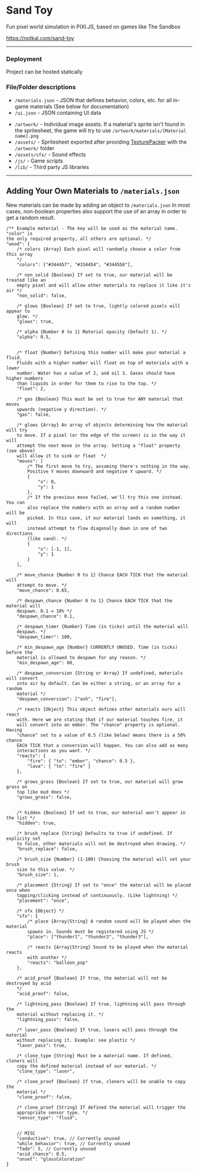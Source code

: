 # Sand Toy

Fun pixel world simulation in PIXI.JS, based on games like The Sandbox

https://notkal.com/sand-toy

---

### Deployment
Project can be hosted statically

### File/Folder descriptions
- `/materials.json` - JSON that defines behavior, colors, etc. for all in-game materials (See below for documentation)
- `/ui.json` - JSON containing UI data
<!-- -->
- `/artwork/` - Individual image assets. If a material's sprite isn't found in the spritesheet, the game will try to use `/artwork/materials/[Material name].png`
- `/assets/` - Spritesheet exported after providing [TexturePacker](https://www.codeandweb.com/texturepacker) with the `/artwork/` folder
- `/assets/sfx/` - Sound effects
- `/js/` - Game scripts
- `/lib/` - Third party JS libraries

---

## Adding Your Own Materials to `/materials.json`

New materials can be made by adding an object to `/materials.json`
In most cases, non-boolean properties also support the use of an array in order to get a random result.

```json5
/** Example material - The key will be used as the material name. "color" is
the only required property, all others are optional. */
"wood": {
    /* colors {Array} Each pixel will randomly choose a color from this array
    */
    "colors": ["#344457", "#334454", "#344558"],

    /* non_solid {Boolean} If set to true, our material will be treated like an
    empty pixel and will allow other materials to replace it like it's air */
    "non_solid": false,

    /* glows {Boolean} If set to true, lightly colored pixels will appear to
    glow. */
    "glows": true,

    /* alpha {Number 0 to 1} Material opacity (Default 1). */
    "alpha": 0.5,


    /* float {Number} Defining this number will make your material a fluid.
    Fluids with a higher number will float on top of materials with a lower
    number. Water has a value of 2, and oil 3. Gases should have higher numbers
    than liquids in order for them to rise to the top. */
    "float": 2,

    /* gas {Boolean} This must be set to true for ANY material that moves
    upwards (negative y direction). */
    "gas": false,

    /* glows {Array} An array of objects determining how the material will try
    to move. If a pixel (or the edge of the screen) is in the way it will
    attempt the next move in the array. Setting a "float" property (see above)
    will allow it to sink or float  */
    "moves": [
        /* The first move to try, assuming there's nothing in the way.
        Positive Y moves downward and negative Y upward. */
        {
            "x": 0,
            "y": 1
        },
        /* If the previous move failed, we'll try this one instead. You can
        also replace the numbers with an array and a random number will be
        picked. In this case, if our material lands on something, it will
        instead attempt to flow diagonally down in one of two directions
        (like sand). */
        {
            "x": [-1, 1],
            "y": 1
        }
    ],

    /* move_chance {Number 0 to 1} Chance EACH TICK that the material will
    attempt to move. */
    "move_chance": 0.65,

    /* despawn_chance {Number 0 to 1} Chance EACH TICK that the material will
    despawn. 0.1 = 10% */
    "despawn_chance": 0.1,

    /* despawn_timer {Number} Time (in ticks) until the material will
    despawn. */
    "despawn_timer": 100,

    /* min_despawn_age {Number} CURRENTLY UNUSED. Time (in ticks) before the
    material is allowed to despawn for any reason. */
    "min_despawn_age": 60,

    /* despawn_conversion {String or Array} If undefined, materials will convert
    into air by default. Can be either a string, or an array for a random
    material */
    "despawn_conversion": ["ash", "fire"],

    /* reacts {Object} This object defines other materials ours will react
    with. Here we are stating that if our material touches fire, it
    will convert into an ember. The "chance" property is optional. Having
    "chance" set to a value of 0.5 (like below) means there is a 50% chance
    EACH TICK that a conversion will happen. You can also add as many
    interactions as you want. */
    "reacts": {
        "fire": { "to": "ember", "chance": 0.5 },
        "lava": { "to": "fire" }
    },

    /* grows_grass {Boolean} If set to true, our material will grow grass on
    top like mud does */
    "grows_grass": false,


    /* hidden {Boolean} If set to true, our material won't appear in the list */
    "hidden": true,

    /* brush_replace {String} Defaults to true if undefined. If explicity set
    to false, other materials will not be destroyed when drawing. */
    "brush_replace": false,

    /* brush_size {Number} (1-100) Choosing the material will set your brush
    size to this value. */
    "brush_size": 1,

    /* placement {String} If set to "once" the material will be placed once when
    tapping/clicking instead of continuously. (Like lightning) */
    "placement": "once",

    /* sfx {Object} */
    "sfx": {
        /* place {Array|String} A random sound will be played when the material
        spawns in. Sounds must be registered using JS */
        "place": ["thunder1", "thunder2", "thunder3"],
        
        /* reacts {Array|String} Sound to be played when the material reacts
        with another */
        "reacts": "balloon_pop"
    },

    /* acid_proof {Boolean} If true, the material will not be destroyed by acid
    */
    "acid_proof": false,

    /* lightning_pass {Boolean} If true, lightning will pass through the
    material without replacing it. */
    "lightning_pass": false,

    /* laser_pass {Boolean} If true, lasers will pass through the material
    without replacing it. Example: see plastic */
    "laser_pass": true,

    /* clone_type {String} Must be a material name. If defined, cloners will
    copy the defined material instead of our material. */
    "clone_type": "laser",

    /* clone_proof {Boolean} If true, cloners will be unable to copy the
    material */
    "clone_proof": false,

    /* clone_proof {String} If defined the material will trigger the
    appropriate sensor type. */
    "sensor_type": "fluid",


    // MISC
    "conductive": true, // Currently unused
    "while_behavior": true, // Currently unused
    "fade": 5, // Currently unused
    "acid_chance": 0.5,
    "onset": "glassColoration"
}
```
